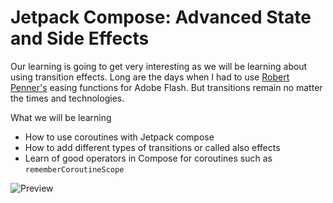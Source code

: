 # Jetpack Compose: Advanced State and Side Effects

Our learning is going to get very interesting as we will be learning about using transition effects. Long are the days when I had to use [Robert Penner's](http://robertpenner.com/easing/) 
easing functions for Adobe Flash. But transitions remain no matter the times and technologies.

What we will be learning

- How to use coroutines with Jetpack compose
- How to add different types of transitions or called also effects
- Learn of good operators in Compose for coroutines such as `rememberCoroutineScope`

![Preview](https://developer.android.com/static/codelabs/jetpack-compose-advanced-state-side-effects/img/b2c6b8989f4332bb.gif)